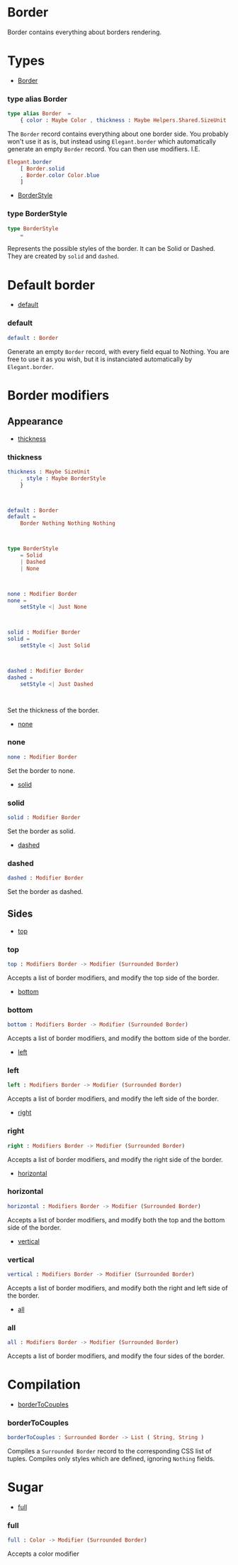 # Border

Border contains everything about borders rendering.


# Types

- [Border](#border)

### **type alias Border**
```elm
type alias Border  =  
    { color : Maybe Color , thickness : Maybe Helpers.Shared.SizeUnit , style : Maybe Border.BorderStyle }
```

The `Border` record contains everything about one border side.
You probably won't use it as is, but instead using `Elegant.border`
which automatically generate an empty `Border` record. You
can then use modifiers. I.E.

```elm
Elegant.border
    [ Border.solid
    , Border.color Color.blue
    ]
```
- [BorderStyle](#borderstyle)

### **type BorderStyle**
```elm
type BorderStyle   
    = 
```

Represents the possible styles of the border.
It can be Solid or Dashed. They are created by `solid` and `dashed`.


# Default border

- [default](#default)

### **default**
```elm
default : Border

```

Generate an empty `Border` record, with every field equal to Nothing.
You are free to use it as you wish, but it is instanciated automatically by `Elegant.border`.


# Border modifiers


## Appearance

- [thickness](#thickness)

### **thickness**
```elm
thickness : Maybe SizeUnit
    , style : Maybe BorderStyle
    }



default : Border
default =
    Border Nothing Nothing Nothing



type BorderStyle
    = Solid
    | Dashed
    | None



none : Modifier Border
none =
    setStyle <| Just None



solid : Modifier Border
solid =
    setStyle <| Just Solid



dashed : Modifier Border
dashed =
    setStyle <| Just Dashed




```

Set the thickness of the border.
- [none](#none)

### **none**
```elm
none : Modifier Border

```

Set the border to none.
- [solid](#solid)

### **solid**
```elm
solid : Modifier Border

```

Set the border as solid.
- [dashed](#dashed)

### **dashed**
```elm
dashed : Modifier Border

```

Set the border as dashed.


## Sides

- [top](#top)

### **top**
```elm
top : Modifiers Border -> Modifier (Surrounded Border)

```

Accepts a list of border modifiers, and modify the top side of the border.
- [bottom](#bottom)

### **bottom**
```elm
bottom : Modifiers Border -> Modifier (Surrounded Border)

```

Accepts a list of border modifiers, and modify the bottom side of the border.
- [left](#left)

### **left**
```elm
left : Modifiers Border -> Modifier (Surrounded Border)

```

Accepts a list of border modifiers, and modify the left side of the border.
- [right](#right)

### **right**
```elm
right : Modifiers Border -> Modifier (Surrounded Border)

```

Accepts a list of border modifiers, and modify the right side of the border.
- [horizontal](#horizontal)

### **horizontal**
```elm
horizontal : Modifiers Border -> Modifier (Surrounded Border)

```

Accepts a list of border modifiers, and modify both the top and the bottom side of the border.
- [vertical](#vertical)

### **vertical**
```elm
vertical : Modifiers Border -> Modifier (Surrounded Border)

```

Accepts a list of border modifiers, and modify both the right and left side of the border.
- [all](#all)

### **all**
```elm
all : Modifiers Border -> Modifier (Surrounded Border)

```

Accepts a list of border modifiers, and modify the four sides of the border.


# Compilation

- [borderToCouples](#bordertocouples)

### **borderToCouples**
```elm
borderToCouples : Surrounded Border -> List ( String, String )

```

Compiles a `Surrounded Border` record to the corresponding CSS list of tuples.
Compiles only styles which are defined, ignoring `Nothing` fields.


# Sugar

- [full](#full)

### **full**
```elm
full : Color -> Modifier (Surrounded Border)

```

Accepts a color modifier

